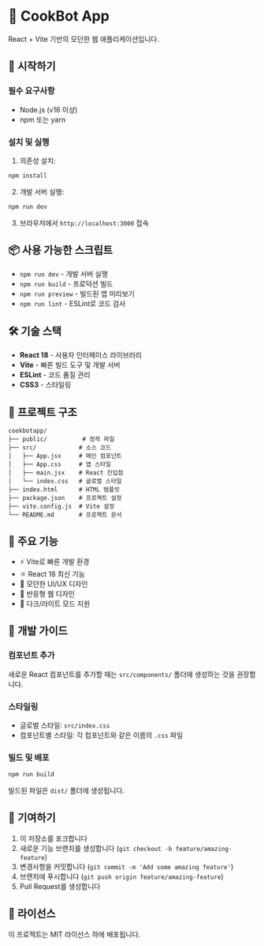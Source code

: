# 🍳 CookBot App

React + Vite 기반의 모던한 웹 애플리케이션입니다.

## 🚀 시작하기

### 필수 요구사항
- Node.js (v16 이상)
- npm 또는 yarn

### 설치 및 실행

1. 의존성 설치:
```bash
npm install
```

2. 개발 서버 실행:
```bash
npm run dev
```

3. 브라우저에서 `http://localhost:3000` 접속

## 📦 사용 가능한 스크립트

- `npm run dev` - 개발 서버 실행
- `npm run build` - 프로덕션 빌드
- `npm run preview` - 빌드된 앱 미리보기
- `npm run lint` - ESLint로 코드 검사

## 🛠️ 기술 스택

- **React 18** - 사용자 인터페이스 라이브러리
- **Vite** - 빠른 빌드 도구 및 개발 서버
- **ESLint** - 코드 품질 관리
- **CSS3** - 스타일링

## 📁 프로젝트 구조

```
cookbotapp/
├── public/          # 정적 파일
├── src/            # 소스 코드
│   ├── App.jsx     # 메인 컴포넌트
│   ├── App.css     # 앱 스타일
│   ├── main.jsx    # React 진입점
│   └── index.css   # 글로벌 스타일
├── index.html      # HTML 템플릿
├── package.json    # 프로젝트 설정
├── vite.config.js  # Vite 설정
└── README.md       # 프로젝트 문서
```

## 🎨 주요 기능

- ⚡ Vite로 빠른 개발 환경
- ⚛️ React 18 최신 기능
- 🎨 모던한 UI/UX 디자인
- 📱 반응형 웹 디자인
- 🌙 다크/라이트 모드 지원

## 📝 개발 가이드

### 컴포넌트 추가
새로운 React 컴포넌트를 추가할 때는 `src/components/` 폴더에 생성하는 것을 권장합니다.

### 스타일링
- 글로벌 스타일: `src/index.css`
- 컴포넌트별 스타일: 각 컴포넌트와 같은 이름의 `.css` 파일

### 빌드 및 배포
```bash
npm run build
```
빌드된 파일은 `dist/` 폴더에 생성됩니다.

## 🤝 기여하기

1. 이 저장소를 포크합니다
2. 새로운 기능 브랜치를 생성합니다 (`git checkout -b feature/amazing-feature`)
3. 변경사항을 커밋합니다 (`git commit -m 'Add some amazing feature'`)
4. 브랜치에 푸시합니다 (`git push origin feature/amazing-feature`)
5. Pull Request를 생성합니다

## 📄 라이선스

이 프로젝트는 MIT 라이선스 하에 배포됩니다.



